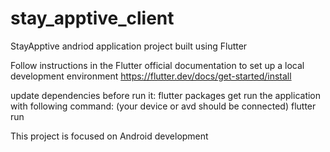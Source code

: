 # stay_apptive_client

StayApptive andriod application project built using Flutter

Follow instructions in the Flutter official documentation to set up a local development environment
https://flutter.dev/docs/get-started/install

update dependencies before run it: 
  flutter packages get
run the application with following command: (your device or avd should be connected)
  flutter run

This project is focused on Android development
